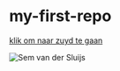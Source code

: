 # my-first-repo

[klik om naar zuyd te gaan](https://zuyd.nl)

![Sem van der Sluijs](https://pbs.twimg.com/profile_images/378800000045430898/c3c099a18dbfabcedc727b2d304de96d_400x400.jpeg)

